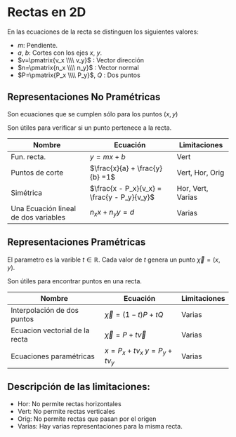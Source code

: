 # Rectas en 2D

En las ecuaciones de la recta se distinguen los siguientes valores:
* $m$: Pendiente.
* $a$, $b$: Cortes con los ejes $x$, $y$.
* $v=\pmatrix{v_x \\\\ v_y}$ : Vector dirección
* $n=\pmatrix{n_x \\\\ n_y}$ : Vector normal
* $P=\pmatrix{P_x \\\\ P_y}$, $Q$ : Dos puntos

## Representaciones No Pramétricas

Son ecuaciones que se cumplen sólo para los puntos $(x,y)$

Son útiles para verificar si un punto pertenece a la recta.



| Nombre | Ecuación | Limitaciones |
|---------|----------|-------|
| Fun. recta.| $y=mx+b$ | Vert |
| Puntos de corte | $\frac{x}{a} + \frac{y}{b} =1$ | Vert, Hor, Orig|
|Simétrica | $\frac{x - P_x}{v_x} = \frac{y - P_y}{v_y}$| Hor, Vert, Varias|
| Una Ecuación lineal de dos variables | $n_x x + n_y y  = d$ | Varias |



## Representaciones Pramétricas

El parametro es la varible $t \in \mathbb{R}$. Cada valor de $t$ genera un punto $\vec{\chi}=(x,y)$.

Son útiles para encontrar puntos en una recta.

| Nombre | Ecuación | Limitaciones |
|---------|----------|-------|
| Interpolación de dos puntos|$\vec{\chi}=(1-t)P + tQ$ | Varias|
|Ecuacion vectorial de la recta| $\vec{\chi}=P + t\vec{v}$| Varias|
| Ecuaciones paramétricas | $x=P_x + t v_x$ $y=P_y + t v_y$ | Varias |


## Descripción de las limitaciones:
* Hor: No permite rectas horizontales
* Vert: No permite rectas verticales
* Orig: No permite rectas que pasan por el origen
* Varias: Hay varias representaciones para la misma recta.









